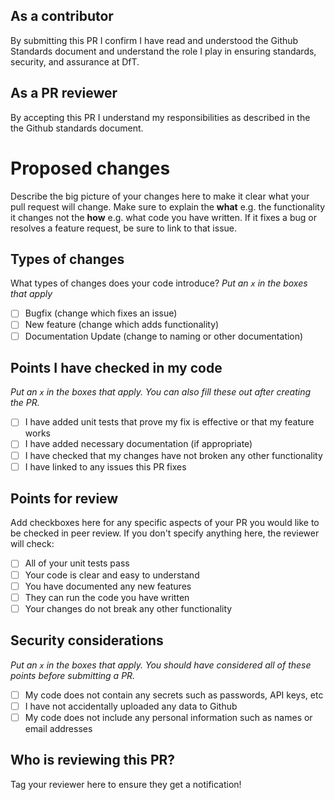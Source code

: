 ## As a contributor
By submitting this PR I confirm I have read and understood the Github Standards document and understand the role I play in ensuring standards, security, and assurance at DfT.

## As a PR reviewer
By accepting this PR I understand my responsibilities as described in the the Github standards document.


# Proposed changes

Describe the big picture of your changes here to make it clear what your pull request will change. Make sure to explain the **what** e.g. the functionality it changes not the **how** e.g. what code you have written.  If it fixes a bug or resolves a feature request, be sure to link to that issue.

## Types of changes

What types of changes does your code introduce?
_Put an `x` in the boxes that apply_

- [ ] Bugfix (change which fixes an issue)
- [ ] New feature (change which adds functionality)
- [ ] Documentation Update (change to naming or other documentation)

## Points I have checked in my code

_Put an `x` in the boxes that apply. You can also fill these out after creating the PR._

- [ ] I have added unit tests that prove my fix is effective or that my feature works
- [ ] I have added necessary documentation (if appropriate)
- [ ] I have checked that my changes have not broken any other functionality
- [ ] I have linked to any issues this PR fixes

## Points for review

Add checkboxes here for any specific aspects of your PR you would like to be checked in peer review. If you don't specify anything here, the reviewer will check:

- [ ] All of your unit tests pass
- [ ] Your code is clear and easy to understand
- [ ] You have documented any new features
- [ ] They can run the code you have written
- [ ] Your changes do not break any other functionality

## Security considerations

_Put an `x` in the boxes that apply. You should have considered all of these points before submitting a PR._

- [ ] My code does not contain any secrets such as passwords, API keys, etc
- [ ] I have not accidentally uploaded any data to Github
- [ ] My code does not include any personal information such as names or email addresses

## Who is reviewing this PR?

Tag your reviewer here to ensure they get a notification!